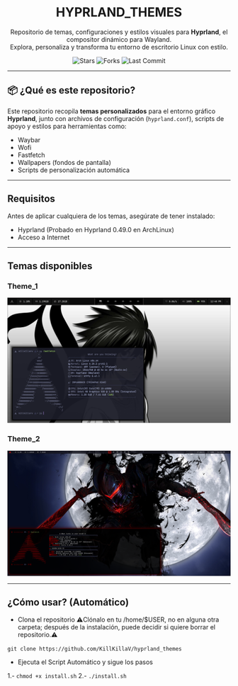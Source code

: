 <h1 align="center">HYPRLAND_THEMES</h1>

<p align="center">
  Repositorio de temas, configuraciones y estilos visuales para <strong>Hyprland</strong>, el compositor dinámico para Wayland.<br>
  Explora, personaliza y transforma tu entorno de escritorio Linux con estilo.
</p>

<p align="center">
  <img src="https://img.shields.io/github/stars/KillKillaV/hyprland_themes?style=flat-square" alt="Stars">
  <img src="https://img.shields.io/github/forks/KillKillaV/hyprland_themes?style=flat-square" alt="Forks">
  <img src="https://img.shields.io/github/last-commit/KillKillaV/hyprland_themes?style=flat-square" alt="Last Commit">
</p>


---

## 📦 ¿Qué es este repositorio?

Este repositorio recopila **temas personalizados** para el entorno gráfico **Hyprland**, junto con archivos de configuración (`hyprland.conf`), scripts de apoyo y estilos para herramientas como:

-  Waybar
-  Wofi
-  Fastfetch
-  Wallpapers (fondos de pantalla)
-  Scripts de personalización automática

---

## Requisitos

Antes de aplicar cualquiera de los temas, asegúrate de tener instalado:

- Hyprland (Probado en Hyprland 0.49.0 en ArchLinux)
- Acceso a Internet

---

## Temas disponibles

### Theme_1
<p align="center">
  <img src="https://github.com/KillKillaV/hyprland_themes/blob/main/pictures/theme_1.png" width="1000px"/>
</p>

### Theme_2
<p align="center">
  <img src="https://github.com/KillKillaV/hyprland_themes/blob/main/pictures/theme_2.png" width="1000px"/>
</p>

---

## ¿Cómo usar? (Automático)

- Clona el repositorio
⚠️Clónalo en tu /home/$USER, no en alguna otra carpeta; después de la instalación, puede decidir si quiere borrar el repositorio.⚠️


`git clone https://github.com/KillKillaV/hyprland_themes`
- Ejecuta el Script Automático y sigue los pasos

1.- `chmod +x install.sh`
2.- `./install.sh`
